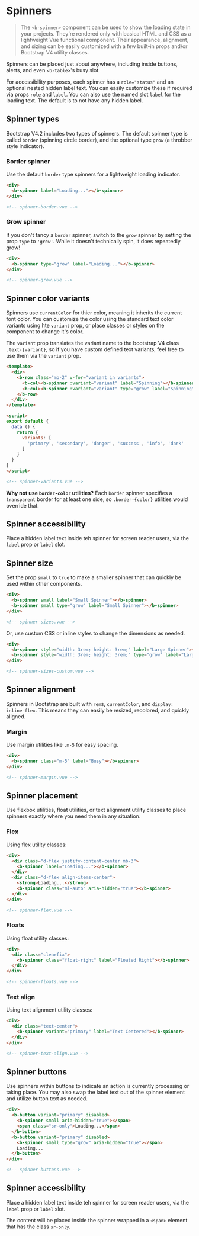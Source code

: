# Spinners

> The `<b-spinner>` component can be used to show the loading state in your projects. They're rendered
only with basical HTML and CSS as a lightweight Vue functional component. Their appearance, alignment,
and sizing can be easily customized with a few built-in props and/or Bootstrap V4 utility classes.

Spinners can be placed just about anywhere, including inside buttons, alerts, and even `<b-table>`'s busy slot.

For accessibility purposes, each spinner has a `role="status"` and an optional nested hidden
label text. You can easily customize these if required via props `role` and `label`. You
can also use the named slot `label` for the loading text. The default is to not have
any hidden label.

## Spinner types

Bootstrap V4.2 includes two types of spinners. The default spinner type is called `border`
(spinning circle border), and the optional type `grow` (a throbber style indicator).

### Border spinner
Use the default `border` type spinners for a lightweight loading indicator.

```html
<div>
  <b-spinner label="Loading..."></b-spinner>
</div>

<!-- spinner-border.vue -->
```

### Grow spinner
If you don't fancy a `border` spinner, switch to the `grow` spinner by setting the prop `type` to `'grow'`.
While it doesn't technically spin, it does repeatedly grow!

```html
<div>
  <b-spinner type="grow" label="Loading..."></b-spinner>
</div>

<!-- spinner-grow.vue -->
```

## Spinner color variants
Spinners use `currentColor` for thier color, meaning it inherits the current font color.
You can customize the color using the standard text color variants using hte `variant` prop,
or place classes or styles on the component to change it's color.

The `variant` prop translates the variant name to the bootstrap V4 class `.text-{variant}`, so if
you have custom defined text variants, feel free to use them via the `variant` prop.


```html
<template>
  <div>
    <b-row class="mb-2" v-for="variant in variants">
      <b-col><b-spinner :variant="variant" label="Spinning"></b-spinner></b-col>
      <b-col><b-spinner :variant="variant" type="grow" label="Spinning"></b-spinner></b-col>
    </b-row>
  </div>
</template>

<script>
export default {
  data () {
    return {
      variants: [
        'primary', 'secondary', 'danger', 'success', 'info', 'dark'
      ]
    }
  }
}
</script>

<!-- spinner-variants.vue -->
```

**Why not use `border-color` utilities?** Each `border` spinner specifies a `transparent`
border for at least one side, so `.border-{color}` utilities would override that.

## Spinner accessibility
Place a hidden label text inside teh spinner for screen reader users, via the `label` prop or `label` slot.

## Spinner size
Set the prop `small` to `true` to make a smaller spinner that can quickly be used within other components.

```html
<div>
  <b-spinner small label="Small Spinner"></b-spinner>
  <b-spinner small type="grow" label="Small Spinner"></b-spinner>
</div>

<!-- spinner-sizes.vue -->
```

Or, use custom CSS or inline styles to change the dimensions as needed.

```html
<div>
  <b-spinner style="width: 3rem; height: 3rem;" label="Large Spinner"></b-spinner>
  <b-spinner style="width: 3rem; height: 3rem;" type="grow" label="Large Spinner"></b-spinner>
</div>

<!-- spinner-sizes-custom.vue -->
```

## Spinner alignment

Spinners in Bootstrap are built with `rem`s, `currentColor`, and `display: inline-flex`. This means they
can easily be resized, recolored, and quickly aligned.

### Margin

Use margin utilities like `.m-5` for easy spacing.

```html
<div>
  <b-spinner class="m-5" label="Busy"></b-spinner>
</div>

<!-- spinner-margin.vue -->
```

## Spinner placement

Use flexbox utilities, float utilities, or text alignment utility classes to place spinners exactly
where you need them in any situation.

### Flex
Using flex utility classes:

```html
<div>
  <div class="d-flex justify-content-center mb-3">
    <b-spinner label="Loading..."></b-spinner>
  </div>
  <div class="d-flex align-items-center">
    <strong>Loading...</strong>
    <b-spinner class="ml-auto" aria-hidden="true"></b-spinner>
  </div>
</div>

<!-- spinner-flex.vue -->
```

### Floats
Using float utility classes:

```html
<div>
  <div class="clearfix">
    <b-spinner class="float-right" label="Floated Right"></b-spinner>
  </div>
</div>

<!-- spinner-floats.vue -->
```

### Text align
Using text alignment utility classes:

```html
<div>
  <div class="text-center">
    <b-spinner variant="primary" label="Text Centered"></b-spinner>
  </div>
</div>

<!-- spinner-text-align.vue -->
```

## Spinner buttons
Use spinners within buttons to indicate an action is currently processing or taking place. You
may also swap the label text out of the spinner element and utilize button text as needed.

```html
<div>
  <b-button variant="primary" disabled>
    <b-spinner small aria-hidden="true"></span>
    <span class="sr-only">Loading...</span>
  </b-button>
  <b-button variant="primary" disabled>
    <b-spinner small type="grow" aria-hidden="true"></span>
    Loading...
  </b-button>
</div>

<!-- spinner-buttons.vue -->
```

## Spinner accessibility
Place a hidden label text inside teh spinner for screen reader users, via the `label` prop or `label` slot.

The content will be placed inside the spinner  wrapped in a `<span>` element that has the class `sr-only`.
